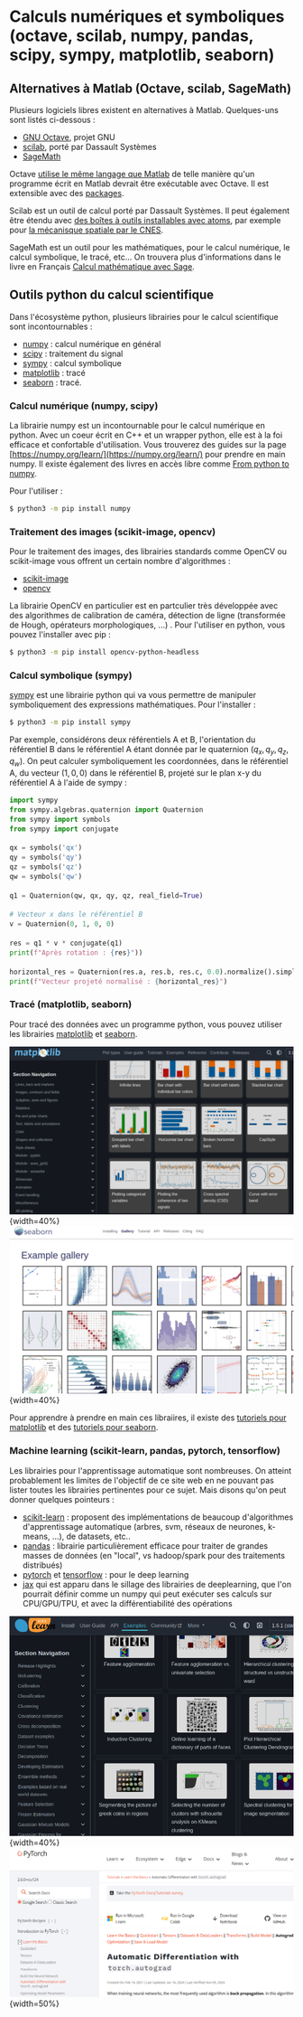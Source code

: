 # Calculs numériques et symboliques (octave, scilab, numpy, pandas, scipy, sympy, matplotlib, seaborn)

## Alternatives à Matlab (Octave, scilab, SageMath) 

Plusieurs logiciels libres existent en alternatives à Matlab. Quelques-uns sont
listés ci-dessous :

- [GNU Octave](https://octave.org), projet GNU 
- [scilab](https://gitlab.com/scilab/scilab), porté par Dassault Systèmes
- [SageMath](https://www.sagemath.org/index.html)

Octave [utilise le même langage que Matlab](https://en.wikipedia.org/wiki/GNU_Octave#MATLAB_compatibility) de telle manière qu'un programme écrit
en Matlab devrait être exécutable avec Octave. Il est extensible avec des
[packages](https://packages.octave.org/).

Scilab est un outil de calcul porté par Dassault Systèmes. Il peut également
être étendu avec [des boîtes à outils installables avec atoms](https://atoms.scilab.org/), par exemple pour [la mécanisque spatiale par le CNES](https://atoms.scilab.org/toolboxes/celestlab/).

SageMath est un outil pour les mathématiques, pour le calcul numérique, le
calcul symbolique, le tracé, etc... On trouvera plus d'informations dans le
livre en Français [Calcul mathématique avec Sage](https://www.sagemath.org/sagebook/french.html).

## Outils python du calcul scientifique

Dans l'écosystème python, plusieurs librairies pour le calcul scientifique sont incontournables :

- [numpy](https://numpy.org) : calcul numérique en général
- [scipy](https://scipy.org/) : traitement du signal
- [sympy](https://www.sympy.org) : calcul symbolique
- [matplotlib](https://matplotlib.org/) : tracé
- [seaborn](https://seaborn.pydata.org/) : tracé.



### Calcul numérique (numpy, scipy)

La librairie numpy est un incontournable pour le calcul numérique en python.
Avec un coeur écrit en C++ et un wrapper python, elle est à la foi efficace et
confortable d'utilisation. Vous trouverez des guides sur la page [https://numpy.org/learn/](https://numpy.org/learn/) pour prendre en main numpy. Il existe également des livres en accès libre comme [From python to numpy](https://github.com/rougier/scientific-visualization-book).

Pour l'utiliser :

```bash
$ python3 -m pip install numpy
```

### Traitement des images (scikit-image, opencv)

Pour le traitement des images, des librairies standards comme OpenCV ou
scikit-image vous offrent un certain nombre d'algorithmes :

- [scikit-image](https://scikit-image.org/)
- [opencv](https://opencv.org/)

La librairie OpenCV en particulier est en partculier très développée avec des
algorithmes de calibration de caméra, détection de ligne (transformée de Hough,
opérateurs morphologiques, ...) . Pour 
l'utiliser en python, vous pouvez l'installer avec pip :

```bash
$ python3 -m pip install opencv-python-headless
```



### Calcul symbolique (sympy)

[sympy](https://www.sympy.org) est une librairie python qui va vous permettre de manipuler symboliquement des expressions mathématiques. Pour l'installer :

```bash
$ python3 -m pip install sympy
```

Par exemple, considérons deux référentiels A et B, l'orientation du référentiel
B dans le référentiel A étant donnée par le quaternion ($q_x, q_y, q_z, q_w)$.
On peut calculer symboliquement les coordonnées, dans le référentiel A, du vecteur $(1, 0, 0)$ dans le référentiel B, projeté sur le plan x-y du référentiel A à l'aide de sympy :

```python
import sympy
from sympy.algebras.quaternion import Quaternion
from sympy import symbols
from sympy import conjugate

qx = symbols('qx')
qy = symbols('qy')
qz = symbols('qz')
qw = symbols('qw')

q1 = Quaternion(qw, qx, qy, qz, real_field=True)

# Vecteur x dans le référentiel B
v = Quaternion(0, 1, 0, 0)

res = q1 * v * conjugate(q1)
print(f"Après rotation : {res}"))

horizontal_res = Quaternion(res.a, res.b, res.c, 0.0).normalize().simplify()
print(f"Vecteur projeté normalisé : {horizontal_res}")
```

### Tracé (matplotlib, seaborn)

Pour tracé des données avec un programme python, vous pouvez utiliser les
librairies [matplotlib](https://matplotlib.org/) et [seaborn](https://seaborn.pydata.org/).

![Galerie d'exemples de matplotlib](../assets/matplotlib.png){width=40%}
![Galerie d'exemples de seaborn](../assets/seaborn.png){width=40%}

Pour apprendre à prendre en main ces libraiires, il existe des [tutoriels pour
matplotlib](https://matplotlib.org/stable/tutorials/index.html) et des
[tutoriels pour seaborn](https://seaborn.pydata.org/tutorial.html).

### Machine learning (scikit-learn, pandas, pytorch, tensorflow)

Les librairies pour l'apprentissage automatique sont nombreuses. On atteint
probablement les limites de l'objectif de ce site web en ne pouvant pas lister
toutes les librairies pertinentes pour ce sujet. Mais disons qu'on peut donner
quelques pointeurs :

- [scikit-learn](https://scikit-learn.org) : proposent des implémentations de
  beaucoup d'algorithmes d'apprentissage automatique (arbres, svm, réseaux de
  neurones, k-means, ...), de datasets, etc..
- [pandas](https://pandas.pydata.org) : librairie particulièrement efficace pour
  traiter de grandes masses de données (en "local", vs hadoop/spark pour des traitements distribués)
- [pytorch](https://pytorch.org) et  [tensorflow](https://tensorflow.org) : pour
  le deep learning
- [jax](https://docs.jax.dev/en/latest/) qui est apparu dans le sillage des
  librairies de deeplearning, que l'on pourrait définir comme un numpy qui peut
  exécuter ses calculs sur CPU/GPU/TPU, et avec la différentiabilité des opérations

![Galerie d'exemples de scikit learn](../assets/scikit.png){width=40%}
![Tutoriel pytorch](../assets/pytorch.png){width=50%}

